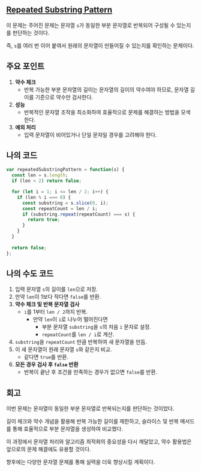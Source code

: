 ## [**Repeated Substring Pattern**](https://leetcode.com/problems/repeated-substring-pattern/)

이 문제는 주어진 문제는 문자열 `s`가 동일한 부분 문자열로 반복되어 구성될 수 있는지를 판단하는 것이다.

즉, `s`를 여러 번 이어 붙여서 원래의 문자열이 만들어질 수 있는지를 확인하는 문제이다.

## 주요 포인트

1. **약수 체크**
    - 반복 가능한 부분 문자열의 길이는 문자열의 길이의 약수여야 하므로, 문자열 길이를 기준으로 약수만 검사한다.
2. **성능**
    - 반복적인 문자열 조작을 최소화하여 효율적으로 문제를 해결하는 방법을 모색한다.
3. **예외 처리**
    - 입력 문자열이 비어있거나 단일 문자일 경우를 고려해야 한다.

## 나의 코드

```jsx
var repeatedSubstringPattern = function(s) {
  const len = s.length;
  if (len < 2) return false;

  for (let i = 1; i <= len / 2; i++) {
    if (len % i === 0) {
      const substring = s.slice(0, i);
      const repeatCount = len / i;
      if (substring.repeat(repeatCount) === s) {
        return true;
      }
    }
  }
  
  return false;
};
```

## 나의 수도 코드

1. 입력 문자열 `s`의 길이를 `len`으로 저장.
2. 만약 `len`이 1보다 작다면 `false`를 반환.
3. **약수 체크 및 반복 문자열 검사**
    - `i`를 1부터 `len / 2`까지 반복.
        - 만약 `len`이 `i`로 나누어 떨어진다면
            - 부분 문자열 `substring`을 `s`의 처음 `i` 문자로 설정.
            - `repeatCount`를 `len / i`로 계산.
4. `substring`을 `repeatCount` 만큼 반복하여 새 문자열을 만듬.
5. 이 새 문자열이 원래 문자열 `s`와 같은지 비교.
    - 같다면 `true`를 반환.
6. **모든 경우 검사 후 `false` 반환**
    - 반복이 끝난 후 조건을 만족하는 경우가 없으면 `false`를 반환.

## 회고

이번 문제는 문자열이 동일한 부분 문자열로 반복되는지를 판단하는 것이었다.

길이 체크와 약수 개념을 활용해 반복 가능한 길이를 제한하고, 슬라이스 및 반복 메서드를 통해 효율적으로 부분 문자열을 생성하여 비교했다.

이 과정에서 문자열 처리와 알고리즘 최적화의 중요성을 다시 깨달았고, 약수 활용법은 앞으로의 문제 해결에도 유용할 것이다.

향후에는 다양한 문자열 문제를 통해 실력을 더욱 향상시킬 계획이다.
